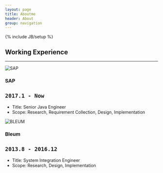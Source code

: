 ```yaml
---
layout: page
title: Aboutme
header: About
group: navigation
---
```

{% include JB/setup %}
## Working Experience
---
![SAP](https://www.sap.com/dam/application/shared/logos/sap-logo-svg.svg)
### SAP
`2017.1 - Now`
---
- Title: Senior Java Engineer
- Scope: Research, Requirement Collection, Design, Implementation

![BLEUM](http://www.bleum.com/wp-content/uploads/2017/11/Bleum_Logo-3.png)
### Bleum
`2013.8 - 2016.12`
---
- Title: System Integration Engineer
- Scope: Research, Design, Implementation

<div style='display: none'>

### PTC
`2009.11 - 2013.7`
---
- Title: Implementation Consultant
- Scope: Requirement Collection, Customer Management, Design, Implementation


### Cognizant
`2007.12 - 2009.11`
---
- Title: Software Engineer
- Scope: TIBCO, Java

### JumpIntl
`2006.7 - 2007.11`
---
- Title: Software Engineer
- Scope: Java
</div>